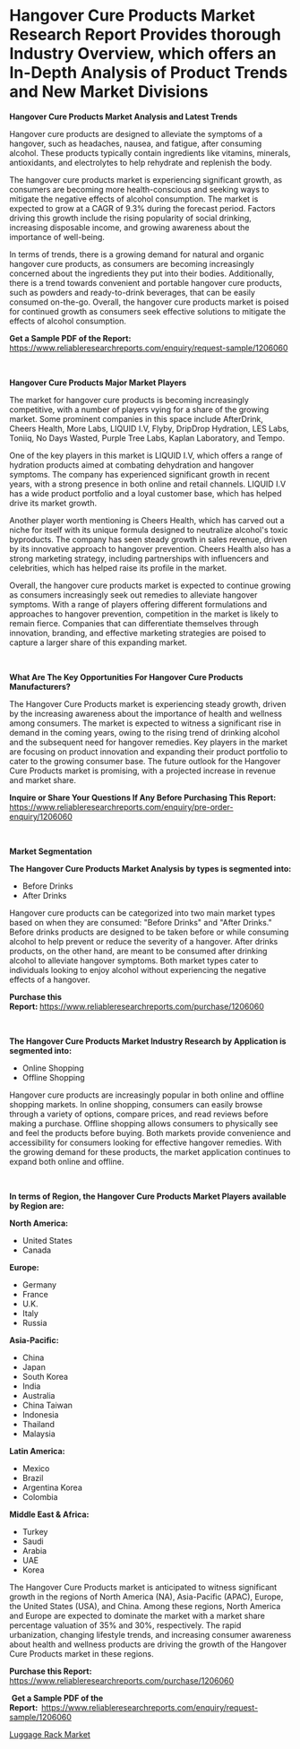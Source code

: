 <p><h1>Hangover Cure Products Market Research Report Provides thorough Industry Overview, which offers an In-Depth Analysis of Product Trends and New Market Divisions</h1></p><p><strong>Hangover Cure Products Market Analysis and Latest Trends</strong></p>
<p><p>Hangover cure products are designed to alleviate the symptoms of a hangover, such as headaches, nausea, and fatigue, after consuming alcohol. These products typically contain ingredients like vitamins, minerals, antioxidants, and electrolytes to help rehydrate and replenish the body.</p><p>The hangover cure products market is experiencing significant growth, as consumers are becoming more health-conscious and seeking ways to mitigate the negative effects of alcohol consumption. The market is expected to grow at a CAGR of 9.3% during the forecast period. Factors driving this growth include the rising popularity of social drinking, increasing disposable income, and growing awareness about the importance of well-being.</p><p>In terms of trends, there is a growing demand for natural and organic hangover cure products, as consumers are becoming increasingly concerned about the ingredients they put into their bodies. Additionally, there is a trend towards convenient and portable hangover cure products, such as powders and ready-to-drink beverages, that can be easily consumed on-the-go. Overall, the hangover cure products market is poised for continued growth as consumers seek effective solutions to mitigate the effects of alcohol consumption.</p></p>
<p><strong>Get a Sample PDF of the Report:&nbsp;</strong> <a href="https://www.reliableresearchreports.com/enquiry/request-sample/1206060">https://www.reliableresearchreports.com/enquiry/request-sample/1206060</a></p>
<p>&nbsp;</p>
<p><strong>Hangover Cure Products Major Market Players</strong></p>
<p><p>The market for hangover cure products is becoming increasingly competitive, with a number of players vying for a share of the growing market. Some prominent companies in this space include AfterDrink, Cheers Health, More Labs, LIQUID I.V, Flyby, DripDrop Hydration, LES Labs, Toniiq, No Days Wasted, Purple Tree Labs, Kaplan Laboratory, and Tempo.</p><p>One of the key players in this market is LIQUID I.V, which offers a range of hydration products aimed at combating dehydration and hangover symptoms. The company has experienced significant growth in recent years, with a strong presence in both online and retail channels. LIQUID I.V has a wide product portfolio and a loyal customer base, which has helped drive its market growth.</p><p>Another player worth mentioning is Cheers Health, which has carved out a niche for itself with its unique formula designed to neutralize alcohol's toxic byproducts. The company has seen steady growth in sales revenue, driven by its innovative approach to hangover prevention. Cheers Health also has a strong marketing strategy, including partnerships with influencers and celebrities, which has helped raise its profile in the market.</p><p>Overall, the hangover cure products market is expected to continue growing as consumers increasingly seek out remedies to alleviate hangover symptoms. With a range of players offering different formulations and approaches to hangover prevention, competition in the market is likely to remain fierce. Companies that can differentiate themselves through innovation, branding, and effective marketing strategies are poised to capture a larger share of this expanding market.</p></p>
<p>&nbsp;</p>
<p><strong>What Are The Key Opportunities For Hangover Cure Products Manufacturers?</strong></p>
<p><p>The Hangover Cure Products market is experiencing steady growth, driven by the increasing awareness about the importance of health and wellness among consumers. The market is expected to witness a significant rise in demand in the coming years, owing to the rising trend of drinking alcohol and the subsequent need for hangover remedies. Key players in the market are focusing on product innovation and expanding their product portfolio to cater to the growing consumer base. The future outlook for the Hangover Cure Products market is promising, with a projected increase in revenue and market share.</p></p>
<p><strong>Inquire or Share Your Questions If Any Before Purchasing This Report:</strong> <a href="https://www.reliableresearchreports.com/enquiry/pre-order-enquiry/1206060">https://www.reliableresearchreports.com/enquiry/pre-order-enquiry/1206060</a></p>
<p>&nbsp;</p>
<p><strong>Market Segmentation</strong></p>
<p><strong>The Hangover Cure Products Market Analysis by types is segmented into:</strong></p>
<p><ul><li>Before Drinks</li><li>After Drinks</li></ul></p>
<p><p>Hangover cure products can be categorized into two main market types based on when they are consumed: "Before Drinks" and "After Drinks." Before drinks products are designed to be taken before or while consuming alcohol to help prevent or reduce the severity of a hangover. After drinks products, on the other hand, are meant to be consumed after drinking alcohol to alleviate hangover symptoms. Both market types cater to individuals looking to enjoy alcohol without experiencing the negative effects of a hangover.</p></p>
<p><strong>Purchase this Report:&nbsp;</strong><a href="https://www.reliableresearchreports.com/purchase/1206060">https://www.reliableresearchreports.com/purchase/1206060</a></p>
<p>&nbsp;</p>
<p><strong>The Hangover Cure Products Market Industry Research by Application is segmented into:</strong></p>
<p><ul><li>Online Shopping</li><li>Offline Shopping</li></ul></p>
<p><p>Hangover cure products are increasingly popular in both online and offline shopping markets. In online shopping, consumers can easily browse through a variety of options, compare prices, and read reviews before making a purchase. Offline shopping allows consumers to physically see and feel the products before buying. Both markets provide convenience and accessibility for consumers looking for effective hangover remedies. With the growing demand for these products, the market application continues to expand both online and offline.</p></p>
<p>&nbsp;</p>
<p><strong>In terms of Region, the Hangover Cure Products Market Players available by Region are:</strong></p>
<p>
    <p> <strong> North America: </strong>
        <ul>
            <li>United States</li>
            <li>Canada</li>
        </ul>
        </p> 
    <p> <strong> Europe: </strong>
        <ul>
            <li>Germany</li>
            <li>France</li>
            <li>U.K.</li>
            <li>Italy</li>
            <li>Russia</li>
        </ul>
        </p> 
    <p> <strong> Asia-Pacific: </strong>
        <ul>
            <li>China</li>
            <li>Japan</li>
            <li>South Korea</li>
            <li>India</li>
            <li>Australia</li>
            <li>China Taiwan</li>
            <li>Indonesia</li>
            <li>Thailand</li>
            <li>Malaysia</li>
        </ul>
        </p> 
    <p> <strong> Latin America: </strong>
        <ul>
            <li>Mexico</li>
            <li>Brazil</li>
            <li>Argentina Korea</li>
            <li>Colombia</li>
        </ul>
        </p> 
    <p> <strong> Middle East & Africa: </strong>
        <ul>
            <li>Turkey</li>
            <li>Saudi</li>
            <li>Arabia</li>
            <li>UAE</li>
            <li>Korea</li>
        </ul>
    </p>
    </p>
<p><p>The Hangover Cure Products market is anticipated to witness significant growth in the regions of North America (NA), Asia-Pacific (APAC), Europe, the United States (USA), and China. Among these regions, North America and Europe are expected to dominate the market with a market share percentage valuation of 35% and 30%, respectively. The rapid urbanization, changing lifestyle trends, and increasing consumer awareness about health and wellness products are driving the growth of the Hangover Cure Products market in these regions.</p></p>
<p><strong>Purchase this Report: </strong><a href="https://www.reliableresearchreports.com/purchase/1206060">https://www.reliableresearchreports.com/purchase/1206060</a></p>
<p>&nbsp;<strong>Get a Sample PDF of the Report:&nbsp;&nbsp;</strong><a href="https://www.reliableresearchreports.com/enquiry/request-sample/1206060">https://www.reliableresearchreports.com/enquiry/request-sample/1206060</a></p>
<p><strong></strong></p>
<p><p><a href="https://artistic-helicopter-ca9.notion.site/Luggage-Rack-Market-Size-Growth-Outlook-from-2024-to-2031-projecting-at-Market-s-Trends-Analysis-b-d5053cbeb3bc41cfa3c43057418d2213">Luggage Rack Market</a></p></p>